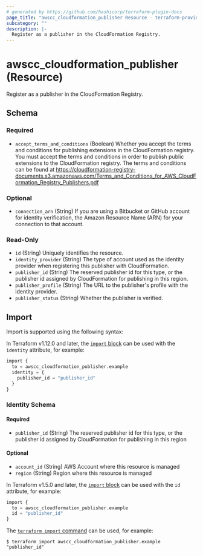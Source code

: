 ```yaml
---
# generated by https://github.com/hashicorp/terraform-plugin-docs
page_title: "awscc_cloudformation_publisher Resource - terraform-provider-awscc"
subcategory: ""
description: |-
  Register as a publisher in the CloudFormation Registry.
---
```


# awscc_cloudformation_publisher (Resource)

Register as a publisher in the CloudFormation Registry.



<!-- schema generated by tfplugindocs -->
## Schema

### Required

- `accept_terms_and_conditions` (Boolean) Whether you accept the terms and conditions for publishing extensions in the CloudFormation registry. You must accept the terms and conditions in order to publish public extensions to the CloudFormation registry. The terms and conditions can be found at https://cloudformation-registry-documents.s3.amazonaws.com/Terms_and_Conditions_for_AWS_CloudFormation_Registry_Publishers.pdf

### Optional

- `connection_arn` (String) If you are using a Bitbucket or GitHub account for identity verification, the Amazon Resource Name (ARN) for your connection to that account.

### Read-Only

- `id` (String) Uniquely identifies the resource.
- `identity_provider` (String) The type of account used as the identity provider when registering this publisher with CloudFormation.
- `publisher_id` (String) The reserved publisher id for this type, or the publisher id assigned by CloudFormation for publishing in this region.
- `publisher_profile` (String) The URL to the publisher's profile with the identity provider.
- `publisher_status` (String) Whether the publisher is verified.

## Import

Import is supported using the following syntax:

In Terraform v1.12.0 and later, the [`import` block](https://developer.hashicorp.com/terraform/language/import) can be used with the `identity` attribute, for example:

```terraform
import {
  to = awscc_cloudformation_publisher.example
  identity = {
    publisher_id = "publisher_id"
  }
}
```

<!-- schema generated by tfplugindocs -->
### Identity Schema

#### Required

- `publisher_id` (String) The reserved publisher id for this type, or the publisher id assigned by CloudFormation for publishing in this region

#### Optional

- `account_id` (String) AWS Account where this resource is managed
- `region` (String) Region where this resource is managed

In Terraform v1.5.0 and later, the [`import` block](https://developer.hashicorp.com/terraform/language/import) can be used with the `id` attribute, for example:

```terraform
import {
  to = awscc_cloudformation_publisher.example
  id = "publisher_id"
}
```

The [`terraform import` command](https://developer.hashicorp.com/terraform/cli/commands/import) can be used, for example:

```shell
$ terraform import awscc_cloudformation_publisher.example "publisher_id"
```
